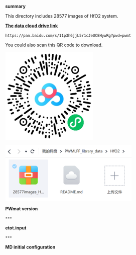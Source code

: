**summary**

   This directory includes 28577 images of HfO2 system. 
   
[**The data cloud drive link**](https://pan.baidu.com/s/11p3h6jjL5r1cJeUCEHywRg?pwd=pwmt)

```
https://pan.baidu.com/s/11p3h6jjL5r1cJeUCEHywRg?pwd=pwmt
```

You could also scan this QR code to download.

   ![Alt text](HfO2_QR.png)
   
<div align="left">
<img src="image.png" width = "80%" />
</div>


**PWmat version** 
    
    ***

**etot.input**

    ***

**MD initial configuration**


